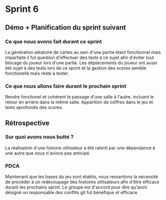 # Sprint 6

## Démo + Planification du sprint suivant

### Ce que nous avons fait durant ce sprint
La génération aléatoire de cartes au sein d'une partie étant fonctionnel mais imparfaite il fut question d'effectuer des tests à ce sujet afin d'éviter tout blocage du joueur lors d'une partie. Les déplacements du joueur ont aussi été sujet à des tests lors de ce sprint et la gestion des scores semble fonctionelle mais reste à tester.

### Ce que nous allons faire durant le prochain sprint
Rendre fonctionel et cohérent le passage d'une salle à l'autre, incluant le retour en arrière dans la même salle. Apparition de coffres dans le jeu et tests aprofondis des scores.

## Rétrospective

### Sur quoi avons nous butté ?
La réalisation d'une histoire utilisateur a été ralenti par une dépendance à une autre que nous n'avions pas anticipé.

### PDCA
Maintenant que les bases du jeu sont établis, nous ressentons la nécessité de procéder à un redécoupage des histoires utilisateurs afin d'être efficace durant les prochains sprint.
Le groupe est d'accord pour dire qu'avoir désigné un responsable des conflits git fut bénéfique et efficace.
